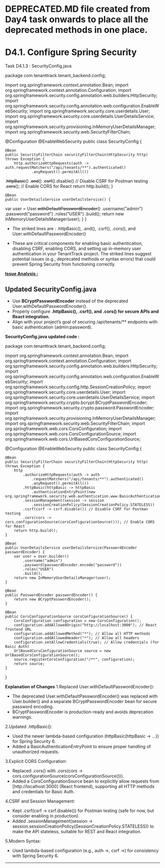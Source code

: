 
# DEPRECATED.MD file created from Day4 task onwards to place all the deprecated methods in one place.

# D4.1. Configure Spring Security  

Task D4.1.3 : SecurityConfig.java

package com.tenanttrack.tenant_backend.config;

import org.springframework.context.annotation.Bean;
import org.springframework.context.annotation.Configuration;
import org.springframework.security.config.annotation.web.builders.HttpSecurity;
import org.springframework.security.config.annotation.web.configuration.EnableWebSecurity;
import org.springframework.security.core.userdetails.User;
import org.springframework.security.core.userdetails.UserDetailsService;
import org.springframework.security.provisioning.InMemoryUserDetailsManager;
import org.springframework.security.web.SecurityFilterChain;

@Configuration
@EnableWebSecurity
public class SecurityConfig {

    @Bean
    public SecurityFilterChain securityFilterChain(HttpSecurity http) throws Exception {
        http.authorizeHttpRequests(auth -> auth.requestMatchers("/api/tenants/**").authenticated()
                .anyRequest().permitAll())
.~~httpBasic~~()
            .~~and~~()
            .~~csrf~~().disable() // Disable CSRF for Postman testing
            .~~cors~~(); // Enable CORS for React
        return http.build();
    }

    @Bean
    public UserDetailsService userDetailsService() {
var user = User.~~withDefaultPasswordEncoder~~()
            .username("admin")
            .password("password")
            .roles("USER")
            .build();
        return new InMemoryUserDetailsManager(user);
    }
}

- The striked lines are :
  .httpBasic(), .and(), .csrf(), .cors(), and User.withDefaultPasswordEncoder()

- These are critical components for enabling basic authentication, disabling CSRF, enabling CORS, and
  setting up in-memory user authentication in your TenantTrack project. The striked lines suggest potential issues (e.g., deprecated methods or syntax errors) that could prevent Spring Security from functioning correctly.

**[Issue Analysis :](./tenant-backend/docs/BUGS_AND_RESOLUTIONS.md#day-4--task-13--securityconfigjava--certain-lines-appear-to-be-striked-likely-indicating-they-are-problematic-or-deprecated)**

## Updated SecurityConfig.java

- Use **BCryptPasswordEncoder** instead of the deprecated User.withDefaultPasswordEncoder().
- Properly configure **.httpBasic(), .csrf(), and .cors() for secure APIs and React integration.**
- Align with your project’s goal of securing /api/tenants/** endpoints with basic authentication (admin:password).

 **SecurityConfig.java updated code :**

package com.tenanttrack.tenant_backend.config;

import org.springframework.context.annotation.Bean;
import org.springframework.context.annotation.Configuration;
import org.springframework.security.config.annotation.web.builders.HttpSecurity;
import org.springframework.security.config.annotation.web.configuration.EnableWebSecurity;
import org.springframework.security.config.http.SessionCreationPolicy;
import org.springframework.security.core.userdetails.User;
import org.springframework.security.core.userdetails.UserDetailsService;
import org.springframework.security.crypto.bcrypt.BCryptPasswordEncoder;
import org.springframework.security.crypto.password.PasswordEncoder;
import org.springframework.security.provisioning.InMemoryUserDetailsManager;
import org.springframework.security.web.SecurityFilterChain;
import org.springframework.web.cors.CorsConfiguration;
import org.springframework.web.cors.CorsConfigurationSource;
import org.springframework.web.cors.UrlBasedCorsConfigurationSource;

@Configuration
@EnableWebSecurity
public class SecurityConfig {

    @Bean
    public SecurityFilterChain securityFilterChain(HttpSecurity http) throws Exception {
        http
            .authorizeHttpRequests(auth -> auth
                .requestMatchers("/api/tenants/**").authenticated()
                .anyRequest().permitAll())
            .httpBasic(httpBasic -> httpBasic
                .authenticationEntryPoint(new org.springframework.security.web.authentication.www.BasicAuthenticationEntryPoint()))
            .sessionManagement(session -> session
                .sessionCreationPolicy(SessionCreationPolicy.STATELESS))
            .csrf(csrf -> csrf.disable()) // Disable CSRF for Postman testing
            .cors(cors -> cors.configurationSource(corsConfigurationSource())); // Enable CORS for React
        return http.build();
    }

    @Bean
    public UserDetailsService userDetailsService(PasswordEncoder passwordEncoder) {
        var user = User.builder()
            .username("admin")
            .password(passwordEncoder.encode("password"))
            .roles("USER")
            .build();
        return new InMemoryUserDetailsManager(user);
    }

    @Bean
    public PasswordEncoder passwordEncoder() {
        return new BCryptPasswordEncoder();
    }

    @Bean
    public CorsConfigurationSource corsConfigurationSource() {
        CorsConfiguration configuration = new CorsConfiguration();
        configuration.addAllowedOrigin("http://localhost:3000"); // React frontend URL
        configuration.addAllowedMethod("*"); // Allow all HTTP methods
        configuration.addAllowedHeader("*"); // Allow all headers
        configuration.setAllowCredentials(true); // Allow credentials (for Basic Auth)
        UrlBasedCorsConfigurationSource source = new UrlBasedCorsConfigurationSource();
        source.registerCorsConfiguration("/**", configuration);
        return source;
    }
}

**Explanation of Changes**
1.Replaced User.withDefaultPasswordEncoder():

- The deprecated User.withDefaultPasswordEncoder() was replaced with User.builder() and a separate BCryptPasswordEncoder bean for secure password encoding.
- BCryptPasswordEncoder is production-ready and avoids deprecation warnings.

2.Updated .httpBasic():

- Used the newer lambda-based configuration (httpBasic(httpBasic -> ...)) for Spring Security 6.
- Added a BasicAuthenticationEntryPoint to ensure proper handling of unauthorized requests.

3.Explicit CORS Configuration:

- Replaced .cors() with .cors(cors -> cors.configurationSource(corsConfigurationSource())).
- Added a CorsConfigurationSource bean to explicitly allow requests from [http://localhost:3000] (React frontend), supporting all HTTP methods and credentials for Basic Auth.

4.CSRF and Session Management:

- Kept .csrf(csrf -> csrf.disable()) for Postman testing (safe for now, but consider enabling in production).
- Added .sessionManagement(session -> session.sessionCreationPolicy(SessionCreationPolicy.STATELESS)) to make the API stateless, suitable for REST and React integration.

5.Modern Syntax:

- Used lambda-based configuration (e.g., auth ->, csrf ->) for consistency with Spring Security 6.

---
